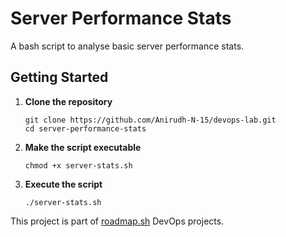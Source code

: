 # Server Performance Stats
A bash script to analyse basic server performance stats.  

## Getting Started
1. **Clone the repository**
    ```
    git clone https://github.com/Anirudh-N-15/devops-lab.git
    cd server-performance-stats
    ```

2. **Make the script executable**
    ```
    chmod +x server-stats.sh
    ```
3. **Execute the script**  
    ```
    ./server-stats.sh
    ```
This project is part of [roadmap.sh](https://roadmap.sh/projects/server-stats) DevOps projects.